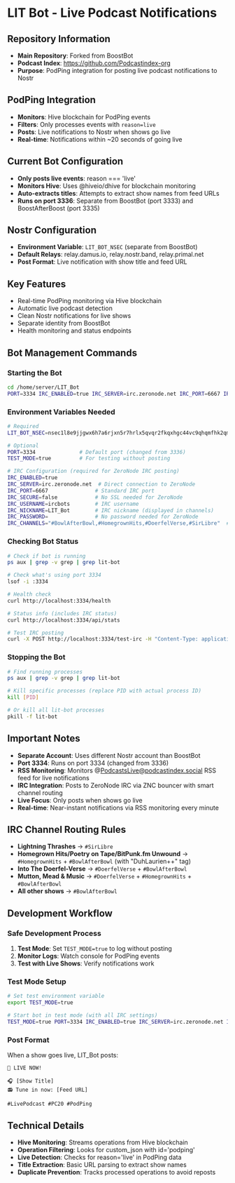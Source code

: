 # LIT Bot - Live Podcast Notifications

## Repository Information
- **Main Repository**: Forked from BoostBot
- **Podcast Index**: https://github.com/Podcastindex-org
- **Purpose**: PodPing integration for posting live podcast notifications to Nostr

## PodPing Integration
- **Monitors**: Hive blockchain for PodPing events
- **Filters**: Only processes events with `reason=live`
- **Posts**: Live notifications to Nostr when shows go live
- **Real-time**: Notifications within ~20 seconds of going live

## Current Bot Configuration
- **Only posts live events**: reason === 'live'
- **Monitors Hive**: Uses @hiveio/dhive for blockchain monitoring
- **Auto-extracts titles**: Attempts to extract show names from feed URLs
- **Runs on port 3336**: Separate from BoostBot (port 3333) and BoostAfterBoost (port 3335)

## Nostr Configuration
- **Environment Variable**: `LIT_BOT_NSEC` (separate from BoostBot)
- **Default Relays**: relay.damus.io, relay.nostr.band, relay.primal.net
- **Post Format**: Live notification with show title and feed URL

## Key Features
- Real-time PodPing monitoring via Hive blockchain
- Automatic live podcast detection
- Clean Nostr notifications for live shows
- Separate identity from BoostBot
- Health monitoring and status endpoints

## Bot Management Commands

### Starting the Bot
```bash
cd /home/server/LIT_Bot
PORT=3334 IRC_ENABLED=true IRC_SERVER=irc.zeronode.net IRC_PORT=6667 IRC_SECURE=false IRC_USERNAME=ircbots IRC_NICKNAME=LIT_Bot IRC_PASSWORD= IRC_CHANNELS="#BowlAfterBowl,#HomegrownHits,#DoerfelVerse,#SirLibre" LIT_BOT_NSEC=nsec1j6ahr77qae2t8zvnxtml2xa3vp64uaq8fgt9rcf4ml9tpwzxs62shjvrmr npm start
```

### Environment Variables Needed
```bash
# Required
LIT_BOT_NSEC=nsec1l8e9jjgwx6h7a6rjxn5r7hrlx5qvqr2fkqxhgc44vc9qhqmfhk2qmxnhkm  # Your LIT Bot Nostr private key

# Optional
PORT=3334              # Default port (changed from 3336)
TEST_MODE=true         # For testing without posting

# IRC Configuration (required for ZeroNode IRC posting)
IRC_ENABLED=true
IRC_SERVER=irc.zeronode.net  # Direct connection to ZeroNode
IRC_PORT=6667               # Standard IRC port
IRC_SECURE=false            # No SSL needed for ZeroNode
IRC_USERNAME=ircbots        # IRC username
IRC_NICKNAME=LIT_Bot        # IRC nickname (displayed in channels)
IRC_PASSWORD=               # No password needed for ZeroNode
IRC_CHANNELS="#BowlAfterBowl,#HomegrownHits,#DoerfelVerse,#SirLibre"  # Channels to join
```

### Checking Bot Status
```bash
# Check if bot is running
ps aux | grep -v grep | grep lit-bot

# Check what's using port 3334
lsof -i :3334

# Health check
curl http://localhost:3334/health

# Status info (includes IRC status)
curl http://localhost:3334/api/stats

# Test IRC posting
curl -X POST http://localhost:3334/test-irc -H "Content-Type: application/json" -d '{"message": "Test message", "channels": ["#BowlAfterBowl"]}'
```

### Stopping the Bot
```bash
# Find running processes
ps aux | grep -v grep | grep lit-bot

# Kill specific processes (replace PID with actual process ID)
kill [PID]

# Or kill all lit-bot processes
pkill -f lit-bot
```

## Important Notes
- **Separate Account**: Uses different Nostr account than BoostBot
- **Port 3334**: Runs on port 3334 (changed from 3336)
- **RSS Monitoring**: Monitors @PodcastsLive@podcastindex.social RSS feed for live notifications
- **IRC Integration**: Posts to ZeroNode IRC via ZNC bouncer with smart channel routing
- **Live Focus**: Only posts when shows go live
- **Real-time**: Near-instant notifications via RSS monitoring every minute

## IRC Channel Routing Rules
- **Lightning Thrashes** → `#SirLibre`
- **Homegrown Hits/Poetry on Tape/BitPunk.fm Unwound** → `#HomegrownHits` + `#BowlAfterBowl` (with "DuhLaurien++" tag)
- **Into The Doerfel-Verse** → `#DoerfelVerse` + `#BowlAfterBowl`
- **Mutton, Mead & Music** → `#DoerfelVerse` + `#HomegrownHits` + `#BowlAfterBowl`
- **All other shows** → `#BowlAfterBowl`

## Development Workflow

### Safe Development Process
1. **Test Mode**: Set `TEST_MODE=true` to log without posting
2. **Monitor Logs**: Watch console for PodPing events
3. **Test with Live Shows**: Verify notifications work

### Test Mode Setup
```bash
# Set test environment variable
export TEST_MODE=true

# Start bot in test mode (with all IRC settings)
TEST_MODE=true PORT=3334 IRC_ENABLED=true IRC_SERVER=irc.zeronode.net IRC_PORT=6667 IRC_SECURE=false IRC_USERNAME=ircbots IRC_NICKNAME=LIT_Bot IRC_PASSWORD= IRC_CHANNELS="#BowlAfterBowl,#HomegrownHits,#DoerfelVerse,#SirLibre" LIT_BOT_NSEC=nsec1j6ahr77qae2t8zvnxtml2xa3vp64uaq8fgt9rcf4ml9tpwzxs62shjvrmr npm start
```

### Post Format
When a show goes live, LIT_Bot posts:
```
🔴 LIVE NOW!

🎧 [Show Title]
📻 Tune in now: [Feed URL]

#LivePodcast #PC20 #PodPing
```

## Technical Details
- **Hive Monitoring**: Streams operations from Hive blockchain
- **Operation Filtering**: Looks for custom_json with id='podping'
- **Live Detection**: Checks for reason='live' in PodPing data
- **Title Extraction**: Basic URL parsing to extract show names
- **Duplicate Prevention**: Tracks processed operations to avoid reposts